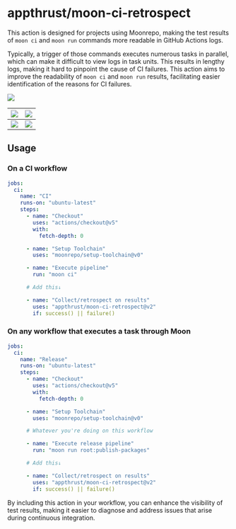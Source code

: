 # appthrust/moon-ci-retrospect

This action is designed for projects using Moonrepo, making the test results of `moon ci` and `moon run` commands more readable in GitHub Actions logs.

Typically, a trigger of those commands executes numerous tasks in parallel, which can make it difficult to view logs in task units. This results in lengthy logs, making it hard to pinpoint the cause of CI failures. This action aims to improve the readability of `moon ci` and `moon run` results, facilitating easier identification of the reasons for CI failures.

![](./screenshot0.gif)

| ![](./screenshot1.png) | ![](./screenshot2.png) |
| ---------------------- | ---------------------- |
| ![](./screenshot3.png) | ![](./screenshot4.png) |

## Usage

### On a CI workflow

```yaml
jobs:
  ci:
    name: "CI"
    runs-on: "ubuntu-latest"
    steps:
      - name: "Checkout"
        uses: "actions/checkout@v5"
        with:
          fetch-depth: 0

      - name: "Setup Toolchain"
        uses: "moonrepo/setup-toolchain@v0"

      - name: "Execute pipeline"
        run: "moon ci"

      # Add this↓

      - name: "Collect/retrospect on results"
        uses: "appthrust/moon-ci-retrospect@v2"
        if: success() || failure()
```

### On any workflow that executes a task through Moon

```yaml
jobs:
  ci:
    name: "Release"
    runs-on: "ubuntu-latest"
    steps:
      - name: "Checkout"
        uses: "actions/checkout@v5"
        with:
          fetch-depth: 0

      - name: "Setup Toolchain"
        uses: "moonrepo/setup-toolchain@v0"

      # Whatever you're doing on this workflow

      - name: "Execute release pipeline"
        run: "moon run root:publish-packages"

      # Add this↓

      - name: "Collect/retrospect on results"
        uses: "appthrust/moon-ci-retrospect@v2"
        if: success() || failure()
```

By including this action in your workflow, you can enhance the visibility of test results, making it easier to diagnose and address issues that arise during continuous integration.
